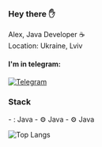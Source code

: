 <h3> Hey there ✋</h3>

Alex, Java Developer ☕️<br>
Location: Ukraine, Lviv

<h4> I'm in telegram:</h4>

[![Telegram](https://img.shields.io/badge/Telegram-blue.svg?style=flat-square&logo=telegram)](https://t.me/uzing_s)
  
<h3> Stack </h3>
- : Java
- ⚙️ Java
- ⚙️ Java

![Top Langs](https://github-readme-stats.vercel.app/api/top-langs/?username=overpathz&layout=compact)
